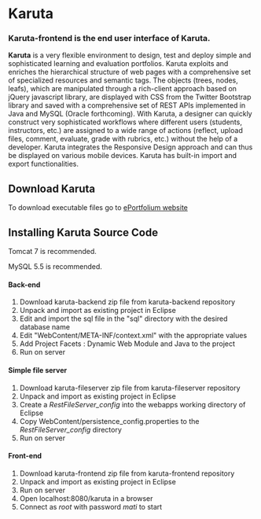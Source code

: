 Karuta
======

### Karuta-frontend is the end user interface of Karuta.

**Karuta** is a very flexible environment to design, test and deploy simple and sophisticated learning and evaluation portfolios. Karuta exploits and enriches the hierarchical structure of web pages with a comprehensive set of specialized resources and semantic tags. The objects (trees, nodes, leafs), which are manipulated through a rich-client approach based on jQuery javascript library, are displayed with CSS from the Twitter Bootstrap library and saved with a comprehensive set of REST APIs implemented in Java and MySQL (Oracle forthcoming). With Karuta,  a designer can quickly construct very sophisticated workflows where different users (students, instructors, etc.) are assigned to a wide range of actions (reflect, upload files, comment, evaluate, grade with rubrics, etc.) without the help of a developer.  Karuta integrates the Responsive Design approach and can thus be displayed on various mobile devices.  Karuta has built-in import and export functionalities.


Download Karuta
-------

To download executable files go to [ePortfolium website](http://www.eportfolium.com/site/karuta_download_en.htm)

Installing Karuta Source Code
-------

Tomcat 7 is recommended.

MySQL 5.5 is recommended.

#### Back-end
1. Download karuta-backend zip file from karuta-backend repository
1. Unpack and import as existing project in Eclipse
1. Edit and import the sql file in the "sql" directory with the desired database name
1. Edit "WebContent/META-INF/context.xml" with the appropriate values
1. Add Project Facets : Dynamic Web Module and Java to the project
1. Run on server

#### Simple file server
1. Download karuta-fileserver zip file from karuta-fileserver repository
1. Unpack and import as existing project in Eclipse
1. Create a *RestFileServer_config* into the webapps working directory of Eclipse
1. Copy WebContent/persistence_config.properties to the *RestFileServer_config* directory
2. Run on server

#### Front-end
1. Download karuta-frontend zip file from karuta-frontend repository
1. Unpack and import as existing project in Eclipse
1. Run on server
1. Open localhost:8080/karuta in a browser
1. Connect as *root* with password *mati* to start
